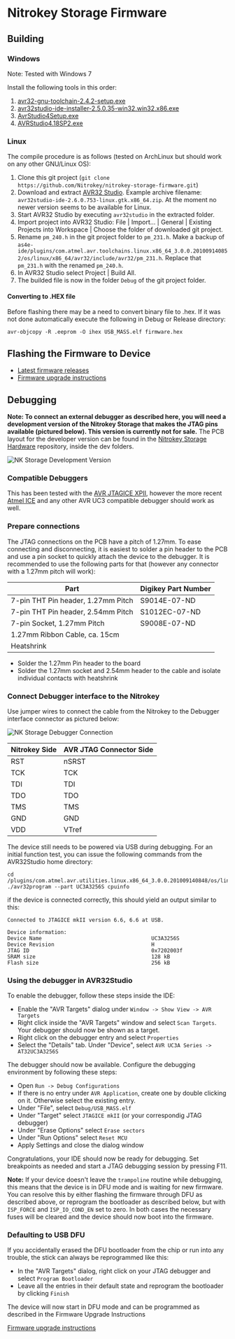 Nitrokey Storage Firmware
=========================

## Building

### Windows
Note: Tested with Windows 7

Install the following tools in this order:

1. [avr32-gnu-toolchain-2.4.2-setup.exe](http://www.atmel.com/System/BaseForm.aspx?target=tcm:26-17439)
2. [avr32studio-ide-installer-2.5.0.35-win32.win32.x86.exe](http://www.atmel.com/tools/studioarchive.aspx)
3. [AvrStudio4Setup.exe](http://www.atmel.com/tools/studioarchive.aspx)
4. [AVRStudio4.18SP2.exe](http://www.atmel.com/System/BaseForm.aspx?target=tcm:26-41051)

### Linux

The compile procedure is as follows (tested on ArchLinux but should work on any
other GNU/Linux OS):
1. Clone this git project (`git clone https://github.com/Nitrokey/nitrokey-storage-firmware.git`)
2. Download and extract [AVR32 Studio](http://www.atmel.com/tools/Archive/AVR32STUDIO2_6.aspx). Example archive filename: `avr32studio-ide-2.6.0.753-linux.gtk.x86_64.zip`. At the moment no newer version seems to be available for Linux.
3. Start AVR32 Studio by executing `avr32studio` in the extracted folder.
4. Import project into AVR32 Studio: File | Import... | General | Existing Projects into Workspace | Choose the folder of downloaded git project.
5. Rename `pm_240.h` in the git project folder to `pm_231.h`. Make a backup of `as4e-ide/plugins/com.atmel.avr.toolchains.linux.x86_64_3.0.0.201009140852/os/linux/x86_64/avr32/include/avr32/pm_231.h`. Replace that `pm_231.h` with the renamed `pm_240.h`.
6. In AVR32 Studio select Project | Build All.
7. The builded file is now in the folder `Debug` of the git project folder.

#### Converting to .HEX file
Before flashing there may be a need to convert binary file to .hex. If it was not done automatically execute the following in Debug or Release directory:
```
avr-objcopy -R .eeprom -O ihex USB_MASS.elf firmware.hex
```

## Flashing the Firmware to Device

- [Latest firmware releases](https://github.com/Nitrokey/nitrokey-storage-firmware/releases/latest)
- [Firmware upgrade instructions](https://www.nitrokey.com/en/doc/firmware-update-storage)

## Debugging
**Note: To connect an external debugger as described here, you will need a development version of the Nitrokey Storage that makes the JTAG pins available (pictured below). This version is currently not for sale.**
The PCB layout for the developer version can be found in the [Nitrokey Storage Hardware](https://github.com/Nitrokey/nitrokey-storage-hardware) repository, inside the dev folders.

![NK Storage Development Version](/img/nkstorage_jtag.jpg "Nitrokey Storage Development Version")

### Compatible Debuggers
This has been tested with the [AVR JTAGICE XPII](https://www.waveshare.com/product/mcu-tools/avr/programmers-debuggers/usb-avr-jtagice-xpii.htm), however the more recent [Atmel ICE](http://www.microchip.com/DevelopmentTools/ProductDetails.aspx?PartNO=atatmel-ice) and any other AVR UC3 compatible debugger should work as well.

### Prepare connections
The JTAG connections on the PCB have a pitch of 1.27mm. To ease connecting and disconnecting, it is easiest to solder a pin header to the PCB and use a pin socket to quickly attach the device to the debugger. It is recommended to use the following parts for that (however any connector with a 1.27mm pitch will work):

| Part                                  | Digikey Part Number       |
|---                                    |---                        |
| 7-pin THT Pin header, 1.27mm Pitch    |  S9014E-07-ND             |
| 7-pin THT Pin header, 2.54mm Pitch    |  S1012EC-07-ND            |
| 7-pin Socket, 1.27mm Pitch            |  S9008E-07-ND             |
| 1.27mm Ribbon Cable, ca. 15cm         |                           |
| Heatshrink                            |                           |

- Solder the 1.27mm Pin header to the board
- Solder the 1.27mm socket and 2.54mm header to the cable and isolate individual contacts with heatshrink

### Connect Debugger interface to the Nitrokey

Use jumper wires to connect the cable from the Nitrokey to the Debugger interface connector as pictured below:

![NK Storage Debugger Connection](/img/debugger_connection.png)

| Nitrokey Side                         | AVR JTAG Connector Side   |
|---                                    |---                        |
| RST                                   | nSRST                     |
| TCK                                   | TCK                       |
| TDI                                   | TDI                       |
| TDO                                   | TDO                       |
| TMS                                   | TMS                       |
| GND                                   | GND                       |
| VDD                                   | VTref                     |

The device still needs to be powered via USB during debugging.
For an initial function test, you can issue the following commands from the AVR32Studio home directory:

```
cd /plugins/com.atmel.avr.utilities.linux.x86_64_3.0.0.201009140848/os/linux/x86_64/bin
./avr32program --part UC3A3256S cpuinfo
```
if the device is connected correctly, this should yield an output similar to this:
```
Connected to JTAGICE mkII version 6.6, 6.6 at USB.

Device information:
Device Name                                   UC3A3256S 
Device Revision                               H
JTAG ID                                       0x7202003f
SRAM size                                     128 kB
Flash size                                    256 kB
```

### Using the debugger in AVR32Studio

To enable the debugger, follow these steps inside the IDE:
- Enable the "AVR Targets" dialog under `Window -> Show View -> AVR Targets`
- Right click inside the "AVR Targets" window and select `Scan Targets`. Your debugger should now be shown as a target.
- Right click on the debugger entry and select `Properties`
- Select the "Details" tab. Under "Device", select `AVR UC3A Series -> AT32UC3A3256S`

The debugger should now be available. Configure the debugging environment by following these steps:
- Open `Run -> Debug Configurations`
- If there is no entry under `AVR Application`, create one by double clicking on it. Otherwise select the existing entry.
- Under "File", select `Debug/USB_MASS.elf`
- Under "Target" select `JTAGICE mkII` (or your correspondig JTAG debugger)
- Under "Erase Options" select `Erase sectors`
- Under "Run Options" select `Reset MCU`
- Apply Settings and close the dialog window

Congratulations, your IDE should now be ready for debugging. Set breakpoints as needed and start a JTAG debugging session by pressing F11.

**Note:** If your device doesn't leave the `trampoline` routine while debugging, this means that the device is in DFU mode and is waiting for new firmware. You can resolve this by either flashing the firmware through DFU as described above, or reprogram the bootloader as described below, but with `ISP_FORCE` and `ISP_IO_COND_EN` set to zero. In both cases the necessary fuses will be cleared and the device should now boot into the firmware.

### Defaulting to USB DFU
If you accidentally erased the DFU bootloader from the chip or run into any trouble, the stick can always be reprogrammed like this:
- In the "AVR Targets" dialog, right click on your JTAG debugger and select `Program Bootloader`
- Leave all the entries in their default state and reprogram the bootloader by clicking `Finish`

The device will now start in DFU mode and can be programmed as described in the Firmware Upgrade Instructions

[Firmware upgrade instructions](https://www.nitrokey.com/en/doc/firmware-update-storage)

